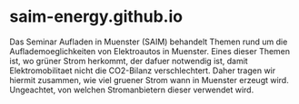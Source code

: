 # saim-energy.github.io
Das Seminar Aufladen in Muenster (SAIM) behandelt Themen rund um die Auflademoeglichkeiten von Elektroautos in Muenster. Eines dieser Themen ist, wo grüner Strom herkommt, der dafuer notwendig ist, damit Elektromobilitaet nicht die CO2-Bilanz verschlechtert. Daher tragen wir hiermit zusammen, wie viel gruener Strom wann in Muenster erzeugt wird. Ungeachtet, von welchen Stromanbietern dieser verwendet wird.

